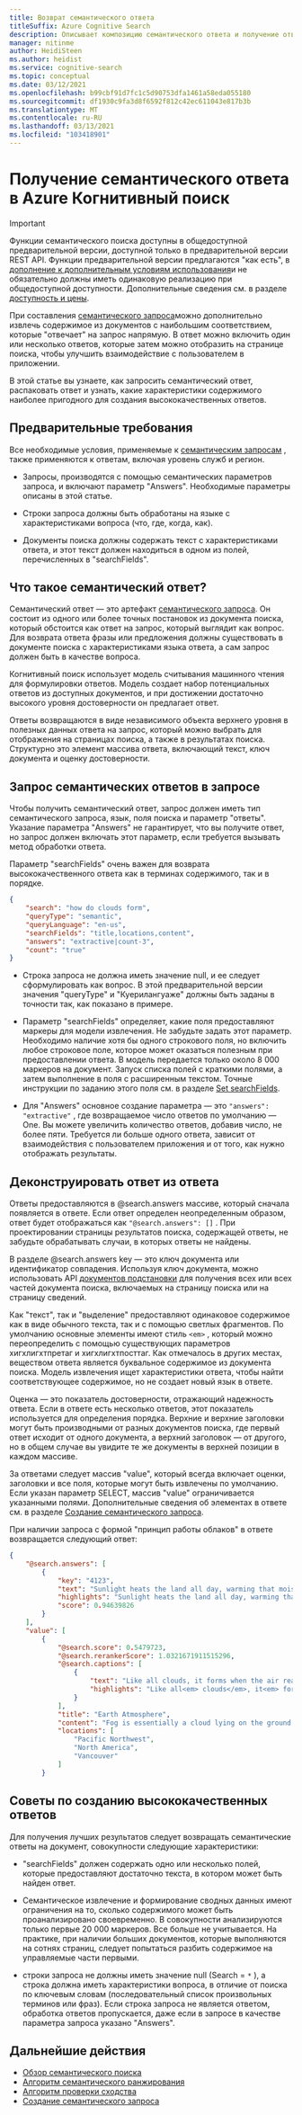 ```yaml
---
title: Возврат семантического ответа
titleSuffix: Azure Cognitive Search
description: Описывает композицию семантического ответа и получение ответов из результирующего набора.
manager: nitinme
author: HeidiSteen
ms.author: heidist
ms.service: cognitive-search
ms.topic: conceptual
ms.date: 03/12/2021
ms.openlocfilehash: b99cbf91d7fc1c5d90753dfa1461a58eda055180
ms.sourcegitcommit: df1930c9fa3d8f6592f812c42ec611043e817b3b
ms.translationtype: MT
ms.contentlocale: ru-RU
ms.lasthandoff: 03/13/2021
ms.locfileid: "103418901"
---
```

# <a name="return-a-semantic-answer-in-azure-cognitive-search"></a>Получение семантического ответа в Azure Когнитивный поиск

> [!IMPORTANT]
> Функции семантического поиска доступны в общедоступной предварительной версии, доступной только в предварительной версии REST API. Функции предварительной версии предлагаются "как есть", в [дополнение к дополнительным условиям использования](https://azure.microsoft.com/support/legal/preview-supplemental-terms/)и не обязательно должны иметь одинаковую реализацию при общедоступной доступности. Дополнительные сведения см. в разделе [доступность и цены](semantic-search-overview.md#availability-and-pricing).

При составления [семантического запроса](semantic-how-to-query-request.md)можно дополнительно извлечь содержимое из документов с наибольшим соответствием, которые "отвечает" на запрос напрямую. В ответ можно включить один или несколько ответов, которые затем можно отобразить на странице поиска, чтобы улучшить взаимодействие с пользователем в приложении.

В этой статье вы узнаете, как запросить семантический ответ, распаковать ответ и узнать, какие характеристики содержимого наиболее пригодного для создания высококачественных ответов.

## <a name="prerequisites"></a>Предварительные требования

Все необходимые условия, применяемые к [семантическим запросам](semantic-how-to-query-request.md) , также применяются к ответам, включая уровень служб и регион.

+ Запросы, производятся с помощью семантических параметров запроса, и включают параметр "Answers". Необходимые параметры описаны в этой статье.

+ Строки запроса должны быть обработаны на языке с характеристиками вопроса (что, где, когда, как).

+ Документы поиска должны содержать текст с характеристиками ответа, и этот текст должен находиться в одном из полей, перечисленных в "searchFields".

## <a name="what-is-a-semantic-answer"></a>Что такое семантический ответ?

Семантический ответ — это артефакт [семантического запроса](semantic-how-to-query-request.md). Он состоит из одного или более точных постановок из документа поиска, который обстоится как ответ на запрос, который выглядит как вопрос. Для возврата ответа фразы или предложения должны существовать в документе поиска с характеристиками языка ответа, а сам запрос должен быть в качестве вопроса.

Когнитивный поиск использует модель считывания машинного чтения для формулировки ответов. Модель создает набор потенциальных ответов из доступных документов, и при достижении достаточно высокого уровня достоверности он предлагает ответ.

Ответы возвращаются в виде независимого объекта верхнего уровня в полезных данных ответа на запрос, который можно выбрать для отображения на страницах поиска, а также в результатах поиска. Структурно это элемент массива ответа, включающий текст, ключ документа и оценку достоверности.

<a name="query-params"></a>

## <a name="how-to-request-semantic-answers-in-a-query"></a>Запрос семантических ответов в запросе

Чтобы получить семантический ответ, запрос должен иметь тип семантического запроса, язык, поля поиска и параметр "ответы". Указание параметра "Answers" не гарантирует, что вы получите ответ, но запрос должен включать этот параметр, если требуется вызывать метод обработки ответа.

Параметр "searchFields" очень важен для возврата высококачественного ответа как в терминах содержимого, так и в порядке. 

```json
{
    "search": "how do clouds form",
    "queryType": "semantic",
    "queryLanguage": "en-us",
    "searchFields": "title,locations,content",
    "answers": "extractive|count-3",
    "count": "true"
}
```

+ Строка запроса не должна иметь значение null, и ее следует сформулировать как вопрос. В этой предварительной версии значения "queryType" и "Куерилангуаже" должны быть заданы в точности так, как показано в примере.

+ Параметр "searchFields" определяет, какие поля предоставляют маркеры для модели извлечения. Не забудьте задать этот параметр. Необходимо наличие хотя бы одного строкового поля, но включить любое строковое поле, которое может оказаться полезным при предоставлении ответа. В модель передается только около 8 000 маркеров на документ. Запуск списка полей с краткими полями, а затем выполнение в поля с расширенным текстом. Точные инструкции по заданию этого поля см. в разделе [Set searchFields](semantic-how-to-query-request.md#searchfields).

+ Для "Answers" основное создание параметра — это `"answers": "extractive"` , где возвращаемое число ответов по умолчанию — One. Вы можете увеличить количество ответов, добавив число, не более пяти.  Требуется ли больше одного ответа, зависит от взаимодействия с пользователем приложения и от того, как нужно отображать результаты.

## <a name="deconstruct-an-answer-from-the-response"></a>Деконструировать ответ из ответа

Ответы предоставляются в @search.answers массиве, который сначала появляется в ответе. Если ответ определен неопределенным образом, ответ будет отображаться как `"@search.answers": []` . При проектировании страницы результатов поиска, содержащей ответы, не забудьте обрабатывать случаи, в которых ответы не найдены.

В разделе @search.answers key — это ключ документа или идентификатор совпадения. Используя ключ документа, можно использовать API [документов подстановки](/rest/api/searchservice/lookup-document) для получения всех или всех частей документа поиска, включаемых на страницу поиска или на страницу сведений.

Как "текст", так и "выделение" предоставляют одинаковое содержимое как в виде обычного текста, так и с помощью светлых фрагментов. По умолчанию основные элементы имеют стиль `<em>` , который можно переопределить с помощью существующих параметров хигхлигхтпретаг и хигхлигхтпосттаг. Как отмечалось в других местах, веществом ответа является буквальное содержимое из документа поиска. Модель извлечения ищет характеристики ответа, чтобы найти соответствующее содержимое, но не создает новый язык в ответе.

Оценка — это показатель достоверности, отражающий надежность ответа. Если в ответе есть несколько ответов, этот показатель используется для определения порядка. Верхние и верхние заголовки могут быть производными от разных документов поиска, где первый ответ исходит от одного документа, а верхний заголовок — от другого, но в общем случае вы увидите те же документы в верхней позиции в каждом массиве.

За ответами следует массив "value", который всегда включает оценки, заголовки и все поля, которые могут быть извлечены по умолчанию. Если указан параметр SELECT, массив "value" ограничивается указанными полями. Дополнительные сведения об элементах в ответе см. в разделе [Создание семантического запроса](semantic-how-to-query-request.md).

При наличии запроса с формой "принцип работы облаков" в ответе возвращается следующий ответ:

```json
{
    "@search.answers": [
        {
            "key": "4123",
            "text": "Sunlight heats the land all day, warming that moist air and causing it to rise high into the   atmosphere until it cools and condenses into water droplets. Clouds generally form where air is ascending (over land in this case),   but not where it is descending (over the river).",
            "highlights": "Sunlight heats the land all day, warming that moist air and causing it to rise high into the   atmosphere until it cools and condenses into water droplets. Clouds generally form<em> where air is ascending</em> (over land in this case),   but not where it is<em> descending</em> (over the river).",
            "score": 0.94639826
        }
    ],
    "value": [
        {
            "@search.score": 0.5479723,
            "@search.rerankerScore": 1.0321671911515296,
            "@search.captions": [
                {
                    "text": "Like all clouds, it forms when the air reaches its dew point—the temperature at which an air mass is cool enough for its water vapor to condense into liquid droplets. This false-color image shows valley fog, which is common in the Pacific Northwest of North America.",
                    "highlights": "Like all<em> clouds</em>, it<em> forms</em> when the air reaches its dew point—the temperature at    which an air mass is cool enough for its water vapor to condense into liquid droplets. This false-color image shows valley<em> fog</em>, which is common in the Pacific Northwest of North America."
                }
            ],
            "title": "Earth Atmosphere",
            "content": "Fog is essentially a cloud lying on the ground. Like all clouds, it forms when the air reaches its dew point—the temperature at  \n\nwhich an air mass is cool enough for its water vapor to condense into liquid droplets.\n\nThis false-color image shows valley fog, which is common in the Pacific Northwest of North America. On clear winter nights, the \n\nground and overlying air cool off rapidly, especially at high elevations. Cold air is denser than warm air, and it sinks down into the \n\nvalleys. The moist air in the valleys gets chilled to its dew point, and fog forms. If undisturbed by winds, such fog may persist for \n\ndays. The Terra satellite captured this image of foggy valleys northeast of Vancouver in February 2010.\n\n\n",
            "locations": [
                "Pacific Northwest",
                "North America",
                "Vancouver"
            ]
        }
```

## <a name="tips-for-producing-high-quality-answers"></a>Советы по созданию высококачественных ответов

Для получения лучших результатов следует возвращать семантические ответы на документ, совокупности следующие характеристики:

+ "searchFields" должен содержать одно или несколько полей, которые предоставляют достаточно текста, в котором может быть найден ответ.

+ Семантическое извлечение и формирование сводных данных имеют ограничения на то, сколько содержимого может быть проанализировано своевременно. В совокупности анализируются только первые 20 000 маркеров. Все больше не учитывается. На практике, при наличии больших документов, которые выполняются на сотнях страниц, следует попытаться разбить содержимое на управляемые части первыми.

+ строки запроса не должны иметь значение null (Search = `*` ), а строка должна иметь характеристики вопроса, в отличие от поиска по ключевым словам (последовательный список произвольных терминов или фраз). Если строка запроса не является ответом, обработка ответов пропускается, даже если в запросе в качестве параметра запроса указано "Answers".

## <a name="next-steps"></a>Дальнейшие действия

+ [Обзор семантического поиска](semantic-search-overview.md)
+ [Алгоритм семантического ранжирования](semantic-ranking.md)
+ [Алгоритм проверки сходства](index-ranking-similarity.md)
+ [Создание семантического запроса](semantic-how-to-query-request.md)